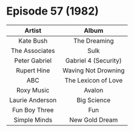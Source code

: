# Episode 57 (1982)

| Artist | Album |
| :---: | :---: |
| Kate Bush | The Dreaming |
| The Associates | Sulk |
| Peter Gabriel | Gabriel 4 (Security) |
| Rupert Hine | Waving Not Drowning |
| ABC | The Lexicon of Love |
| Roxy Music | Avalon |
| Laurie Anderson | Big Science |
| Fun Boy Three | Fun |
| Simple Minds | New Gold Dream |